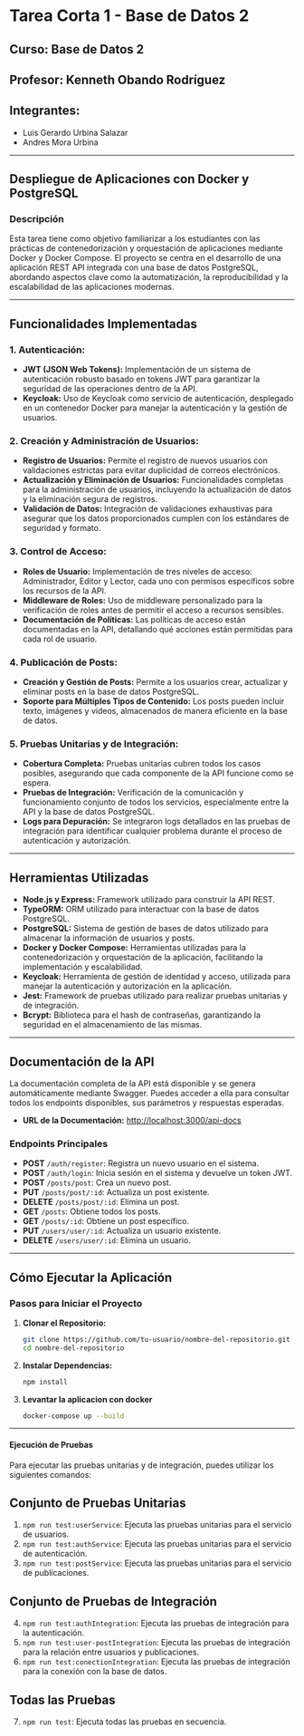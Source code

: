 # Tarea Corta 1 - Base de Datos 2

## Curso: Base de Datos 2  
## Profesor: Kenneth Obando Rodríguez

## Integrantes: 
- Luis Gerardo Urbina Salazar
- Andres Mora Urbina

---

## Despliegue de Aplicaciones con Docker y PostgreSQL

### Descripción

Esta tarea tiene como objetivo familiarizar a los estudiantes con las prácticas de contenedorización y orquestación de aplicaciones mediante Docker y Docker Compose. El proyecto se centra en el desarrollo de una aplicación REST API integrada con una base de datos PostgreSQL, abordando aspectos clave como la automatización, la reproducibilidad y la escalabilidad de las aplicaciones modernas.

---

## Funcionalidades Implementadas

### 1. **Autenticación:**
   - **JWT (JSON Web Tokens):** Implementación de un sistema de autenticación robusto basado en tokens JWT para garantizar la seguridad de las operaciones dentro de la API.
   - **Keycloak:** Uso de Keycloak como servicio de autenticación, desplegado en un contenedor Docker para manejar la autenticación y la gestión de usuarios.

### 2. **Creación y Administración de Usuarios:**
   - **Registro de Usuarios:** Permite el registro de nuevos usuarios con validaciones estrictas para evitar duplicidad de correos electrónicos.
   - **Actualización y Eliminación de Usuarios:** Funcionalidades completas para la administración de usuarios, incluyendo la actualización de datos y la eliminación segura de registros.
   - **Validación de Datos:** Integración de validaciones exhaustivas para asegurar que los datos proporcionados cumplen con los estándares de seguridad y formato.

### 3. **Control de Acceso:**
   - **Roles de Usuario:** Implementación de tres niveles de acceso: Administrador, Editor y Lector, cada uno con permisos específicos sobre los recursos de la API.
   - **Middleware de Roles:** Uso de middleware personalizado para la verificación de roles antes de permitir el acceso a recursos sensibles.
   - **Documentación de Políticas:** Las políticas de acceso están documentadas en la API, detallando qué acciones están permitidas para cada rol de usuario.

### 4. **Publicación de Posts:**
   - **Creación y Gestión de Posts:** Permite a los usuarios crear, actualizar y eliminar posts en la base de datos PostgreSQL.
   - **Soporte para Múltiples Tipos de Contenido:** Los posts pueden incluir texto, imágenes y videos, almacenados de manera eficiente en la base de datos.

### 5. **Pruebas Unitarias y de Integración:**
   - **Cobertura Completa:** Pruebas unitarias cubren todos los casos posibles, asegurando que cada componente de la API funcione como se espera.
   - **Pruebas de Integración:** Verificación de la comunicación y funcionamiento conjunto de todos los servicios, especialmente entre la API y la base de datos PostgreSQL.
   - **Logs para Depuración:** Se integraron logs detallados en las pruebas de integración para identificar cualquier problema durante el proceso de autenticación y autorización.

---

## Herramientas Utilizadas

- **Node.js y Express:** Framework utilizado para construir la API REST.
- **TypeORM:** ORM utilizado para interactuar con la base de datos PostgreSQL.
- **PostgreSQL:** Sistema de gestión de bases de datos utilizado para almacenar la información de usuarios y posts.
- **Docker y Docker Compose:** Herramientas utilizadas para la contenedorización y orquestación de la aplicación, facilitando la implementación y escalabilidad.
- **Keycloak:** Herramienta de gestión de identidad y acceso, utilizada para manejar la autenticación y autorización en la aplicación.
- **Jest:** Framework de pruebas utilizado para realizar pruebas unitarias y de integración.
- **Bcrypt:** Biblioteca para el hash de contraseñas, garantizando la seguridad en el almacenamiento de las mismas.

---

## Documentación de la API

La documentación completa de la API está disponible y se genera automáticamente mediante Swagger. Puedes acceder a ella para consultar todos los endpoints disponibles, sus parámetros y respuestas esperadas.

- **URL de la Documentación:** [http://localhost:3000/api-docs](http://localhost:3000/api-docs)

### Endpoints Principales

- **POST** `/auth/register`: Registra un nuevo usuario en el sistema.
- **POST** `/auth/login`: Inicia sesión en el sistema y devuelve un token JWT.
- **POST** `/posts/post`: Crea un nuevo post.
- **PUT** `/posts/post/:id`: Actualiza un post existente.
- **DELETE** `/posts/post/:id`: Elimina un post.
- **GET** `/posts`: Obtiene todos los posts.
- **GET** `/posts/:id`: Obtiene un post específico.
- **PUT** `/users/user/:id`: Actualiza un usuario existente.
- **DELETE** `/users/user/:id`: Elimina un usuario.

---

## Cómo Ejecutar la Aplicación

### Pasos para Iniciar el Proyecto

1. **Clonar el Repositorio:**
   ```bash
   git clone https://github.com/tu-usuario/nombre-del-repositorio.git
   cd nombre-del-repositorio

2. **Instalar Dependencias:**
   ```bash
   npm install

3. **Levantar la aplicacion con docker**
   ```bash
   docker-compose up --build

--- 

#### Ejecución de Pruebas

Para ejecutar las pruebas unitarias y de integración, puedes utilizar los siguientes comandos:

## Conjunto de Pruebas Unitarias

1. `npm run test:userService`: Ejecuta las pruebas unitarias para el servicio de usuarios.
2. `npm run test:authService`: Ejecuta las pruebas unitarias para el servicio de autenticación.
3. `npm run test:postService`: Ejecuta las pruebas unitarias para el servicio de publicaciones.

## Conjunto de Pruebas de Integración

4. `npm run test:authIntegration`: Ejecuta las pruebas de integración para la autenticación.
5. `npm run test:user-postIntegration`: Ejecuta las pruebas de integración para la relación entre usuarios y publicaciones.
6. `npm run test:conectionIntegration`: Ejecuta las pruebas de integración para la conexión con la base de datos.

## Todas las Pruebas

7. `npm run test`: Ejecuta todas las pruebas en secuencia.


